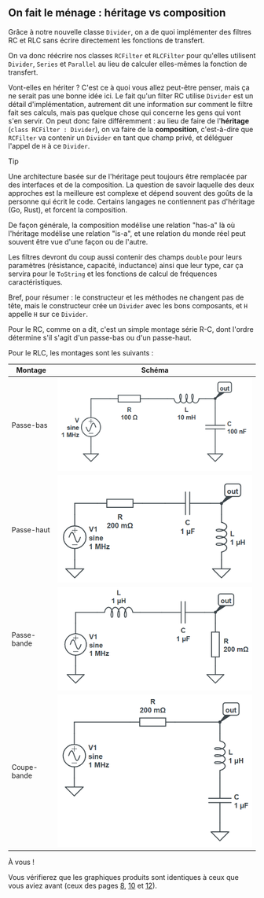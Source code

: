 ## On fait le ménage : héritage vs composition

Grâce à notre nouvelle classe `Divider`, on a de quoi implémenter des filtres RC et RLC sans écrire directement les fonctions de transfert.

On va donc réécrire nos classes `RCFilter` et `RLCFilter` pour qu'elles utilisent `Divider`, `Series` et `Parallel` au lieu de calculer elles-mêmes la fonction de transfert.

Vont-elles en hériter ? C'est ce à quoi vous allez peut-être penser, mais ça ne serait pas une bonne idée ici. Le fait qu'un filter RC utilise `Divider` est un détail d'implémentation, autrement dit une information sur comment le filtre fait ses calculs, mais pas quelque chose qui concerne les gens qui vont s'en servir. On peut donc faire différemment : au lieu de faire de l'**héritage** (`class RCFilter : Divider`), on va faire de la **composition**, c'est-à-dire que `RCFilter` va contenir un `Divider` en tant que champ privé, et déléguer l'appel de `H` à ce `Divider`.

> [!TIP] 
> Une architecture basée sur de l'héritage peut toujours être remplacée par des interfaces et de la composition. La question de savoir laquelle des deux approches est la meilleure est complexe et dépend souvent des goûts de la personne qui écrit le code. Certains langages ne contiennent pas d'héritage (Go, Rust), et forcent la composition.
>
> De façon générale, la composition modélise une relation "has-a" là où l'héritage modélise une relation "is-a", et une relation du monde réel peut souvent être vue d'une façon ou de l'autre.

Les filtres devront du coup aussi contenir des champs `double` pour leurs paramètres (résistance, capacité, inductance) ainsi que leur type, car ça servira pour le `ToString` et les fonctions de calcul de fréquences caractéristiques.

Bref, pour résumer : le constructeur et les méthodes ne changent pas de tête, mais le constructeur crée un `Divider` avec les bons composants, et `H` appelle `H` sur ce `Divider`.

Pour le RC, comme on a dit, c'est un simple montage série R-C, dont l'ordre détermine s'il s'agit d'un passe-bas ou d'un passe-haut.

Pour le RLC, les montages sont les suivants :

| Montage | Schéma |
|-|-|
| Passe-bas | ![](images/circ_rlc_low_ser.png) |
| Passe-haut | ![](images/circ_rlc_high_ser.png) |
| Passe-bande | ![](images/circ_rlc_pass_ser.png) |
| Coupe-bande | ![](images/circ_rlc_stop_ser.png) |

À vous !

Vous vérifierez que les graphiques produits sont identiques à ceux que vous aviez avant (ceux des pages [8](p08.md), [10](p10.md) et [12](p12.md)).